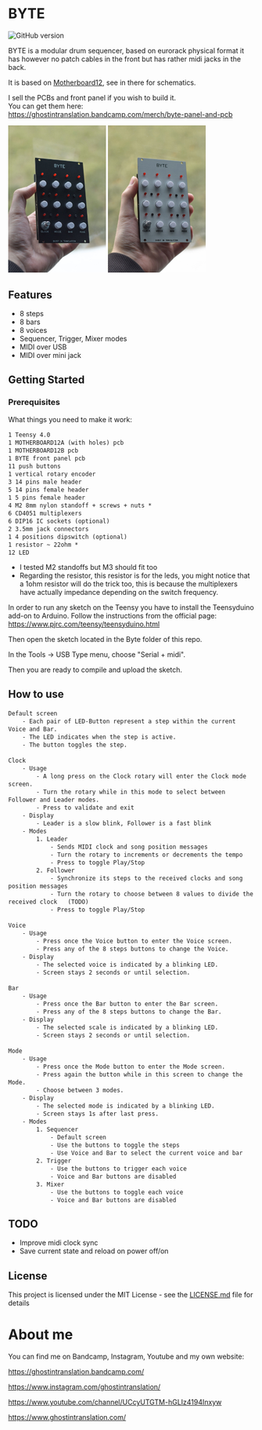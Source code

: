 # BYTE

![GitHub version](https://img.shields.io/github/v/release/ghostintranslation/byte.svg?include_prereleases)

BYTE is a modular drum sequencer, based on eurorack physical format it has however no patch cables in the front but has rather midi jacks in the back.

It is based on [Motherboard12](https://github.com/ghostintranslation/motherboard12), see in there for schematics.

I sell the PCBs and front panel if you wish to build it. <br/>You can get them here: https://ghostintranslation.bandcamp.com/merch/byte-panel-and-pcb


<img src="byte-black.jpg" width="200px"/> <img src="byte-white.jpg" width="200px"/>

## Features

* 8 steps
* 8 bars
* 8 voices
* Sequencer, Trigger, Mixer modes
* MIDI over USB
* MIDI over mini jack

## Getting Started

### Prerequisites

What things you need to make it work:

```
1 Teensy 4.0
1 MOTHERBOARD12A (with holes) pcb
1 MOTHERBOARD12B pcb
1 BYTE front panel pcb
11 push buttons
1 vertical rotary encoder
3 14 pins male header
5 14 pins female header
1 5 pins female header
4 M2 8mm nylon standoff + screws + nuts *
6 CD4051 multiplexers
6 DIP16 IC sockets (optional)
2 3.5mm jack connectors
1 4 positions dipswitch (optional)
1 resistor ~ 22ohm *
12 LED
```
* I tested M2 standoffs but M3 should fit too
* Regarding the resistor, this resistor is for the leds, you might notice that a 1ohm resistor will do the trick too, this is because the multiplexers have actually impedance depending on the switch frequency.

In order to run any sketch on the Teensy you have to install the Teensyduino add-on to Arduino.
Follow the instructions from the official page:
https://www.pjrc.com/teensy/teensyduino.html

Then open the sketch located in the Byte folder of this repo.

In the Tools -> USB Type menu, choose "Serial + midi".

Then you are ready to compile and upload the sketch.

## How to use

```
Default screen
    - Each pair of LED-Button represent a step within the current Voice and Bar.
    - The LED indicates when the step is active.
    - The button toggles the step.

Clock
    - Usage
        - A long press on the Clock rotary will enter the Clock mode screen.
        - Turn the rotary while in this mode to select between Follower and Leader modes.
        - Press to validate and exit
    - Display
        - Leader is a slow blink, Follower is a fast blink
    - Modes
        1. Leader
            - Sends MIDI clock and song position messages
            - Turn the rotary to increments or decrements the tempo
            - Press to toggle Play/Stop
        2. Follower
            - Synchronize its steps to the received clocks and song position messages
            - Turn the rotary to choose between 8 values to divide the received clock   (TODO)
            - Press to toggle Play/Stop

Voice
    - Usage
        - Press once the Voice button to enter the Voice screen.
        - Press any of the 8 steps buttons to change the Voice.
    - Display
        - The selected voice is indicated by a blinking LED.
        - Screen stays 2 seconds or until selection.

Bar
    - Usage
        - Press once the Bar button to enter the Bar screen.
        - Press any of the 8 steps buttons to change the Bar.
    - Display
        - The selected scale is indicated by a blinking LED.
        - Screen stays 2 seconds or until selection.

Mode
    - Usage
        - Press once the Mode button to enter the Mode screen.
        - Press again the button while in this screen to change the Mode.
        - Choose between 3 modes.
    - Display
        - The selected mode is indicated by a blinking LED.
        - Screen stays 1s after last press.
    - Modes
        1. Sequencer
            - Default screen
            - Use the buttons to toggle the steps
            - Use Voice and Bar to select the current voice and bar
        2. Trigger
            - Use the buttons to trigger each voice
            - Voice and Bar buttons are disabled
        3. Mixer
            - Use the buttons to toggle each voice
            - Voice and Bar buttons are disabled

```

## TODO
* Improve midi clock sync
* Save current state and reload on power off/on

## License

This project is licensed under the MIT License - see the [LICENSE.md](LICENSE.md) file for details

# About me
You can find me on Bandcamp, Instagram, Youtube and my own website:

https://ghostintranslation.bandcamp.com/

https://www.instagram.com/ghostintranslation/

https://www.youtube.com/channel/UCcyUTGTM-hGLIz4194Inxyw

https://www.ghostintranslation.com/